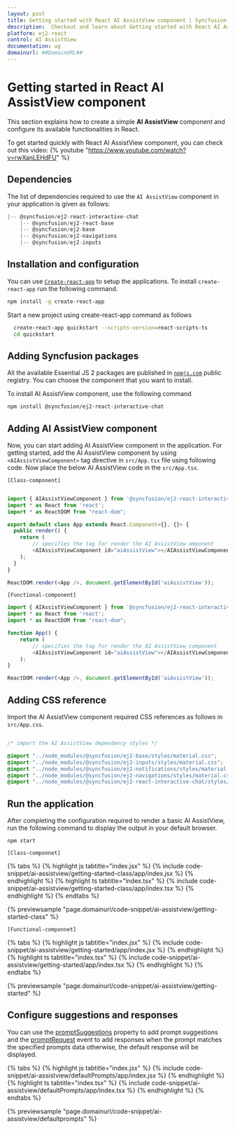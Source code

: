 ```yaml
---
layout: post
title: Getting started with React AI AssistView component | Syncfusion
description:  Checkout and learn about Getting started with React AI AssistView component of Syncfusion Essential JS 2 and more details.
platform: ej2-react
control: AI AssistView
documentation: ug
domainurl: ##DomainURL##
---
```


# Getting started in React AI AssistView component

This section explains how to create a simple **AI AssistView** component and configure its available functionalities in React.

To get started quickly with React AI AssistView component, you can check out this video:
{% youtube "https://www.youtube.com/watch?v=rwXanLEHdFU" %}

## Dependencies

The list of dependencies required to use the `AI AssistView` component in your application is given as follows:

```javascript
|-- @syncfusion/ej2-react-interactive-chat
    |-- @syncfusion/ej2-react-base
    |-- @syncfusion/ej2-base
    |-- @syncfusion/ej2-navigations
    |-- @syncfusion/ej2-inputs
```

## Installation and configuration

You can use [`Create-react-app`](https://github.com/facebookincubator/create-react-app) to setup the applications. To install `create-react-app` run the following command.

```bash
npm install -g create-react-app
```

Start a new project using create-react-app command as follows

```bash
  create-react-app quickstart --scripts-version=react-scripts-ts
  cd quickstart
```

## Adding Syncfusion packages

All the available Essential JS 2 packages are published in [`npmjs.com`](https://www.npmjs.com/~syncfusionorg) public registry. You can choose the component that you want to install.

To install AI AssistView component, use the following command

```bash
npm install @syncfusion/ej2-react-interactive-chat
```

## Adding AI AssistView component

Now, you can start adding AI AssistView component in the application. For getting started, add the AI AssistView component by using `<AIAssistViewComponent>` tag directive in `src/App.tsx` file using following code. Now place the below AI AssistView code in the `src/App.tsx`.

`[Class-component]`

```ts

import { AIAssistViewComponent } from '@syncfusion/ej2-react-interactive-chat';
import * as React from 'react';
import * as ReactDOM from "react-dom";

export default class App extends React.Component<{}, {}> {
  public render() {
    return (
        // specifies the tag for render the AI AssistView omponent
        <AIAssistViewComponent id="aiAssistView"></AIAssistViewComponent>
    );
  }
}

ReactDOM.render(<App />, document.getElementById('aiAssistView'));
```

`[Functional-component]`

```ts
import { AIAssistViewComponent } from '@syncfusion/ej2-react-interactive-chat';
import * as React from 'react';
import * as ReactDOM from "react-dom";

function App() {
    return (
        // specifies the tag for render the AI AssistView component
        <AIAssistViewComponent id="aiAssistView"></AIAssistViewComponent>
    );
}

ReactDOM.render(<App />, document.getElementById('aiAssistView'));
```

## Adding CSS reference

Import the AI AssistView component required CSS references as follows in `src/App.css`.

```css

/* import the AI AssistView dependency styles */

@import "../node_modules/@syncfusion/ej2-base/styles/material.css";
@import "../node_modules/@syncfusion/ej2-inputs/styles/material.css";
@import "../node_modules/@syncfusion/ej2-notifications/styles/material.css";
@import "../node_modules/@syncfusion/ej2-navigations/styles/material.css";
@import "../node_modules/@syncfusion/ej2-react-interactive-chat/styles/material.css";

```

## Run the application

After completing the configuration required to render a basic AI AssistView, run the following command to display the output in your default browser.

```
npm start
```

`[Class-componnet]`

{% tabs %}
{% highlight js tabtitle="index.jsx" %}
{% include code-snippet/ai-assistview/getting-started-class/app/index.jsx %}
{% endhighlight %}
{% highlight ts tabtitle="index.tsx" %}
{% include code-snippet/ai-assistview/getting-started-class/app/index.tsx %}
{% endhighlight %}
{% endtabs %}

{% previewsample "page.domainurl/code-snippet/ai-assistview/getting-started-class" %}

`[Functional-componnet]`

{% tabs %}
{% highlight js tabtitle="index.jsx" %}
{% include code-snippet/ai-assistview/getting-started/app/index.jsx %}
{% endhighlight %}
{% highlight ts tabtitle="index.tsx" %}
{% include code-snippet/ai-assistview/getting-started/app/index.tsx %}
{% endhighlight %}
{% endtabs %}

{% previewsample "page.domainurl/code-snippet/ai-assistview/getting-started" %}

## Configure suggestions and responses

You can use the [promptSuggestions](https://ej2.syncfusion.com/react/documentation/api/ai-assistview#promptsuggestions) property to add prompt suggestions and the [promptRequest](https://ej2.syncfusion.com/react/documentation/api/ai-assistview#promptrequest) event to add responses when the prompt matches the specified prompts data otherwise, the default response will be displayed.

{% tabs %}
{% highlight js tabtitle="index.jsx" %}
{% include code-snippet/ai-assistview/defaultPrompts/app/index.jsx %}
{% endhighlight %}
{% highlight ts tabtitle="index.tsx" %}
{% include code-snippet/ai-assistview/defaultPrompts/app/index.tsx %}
{% endhighlight %}
{% endtabs %}

{% previewsample "page.domainurl/code-snippet/ai-assistview/defaultprompts" %}
